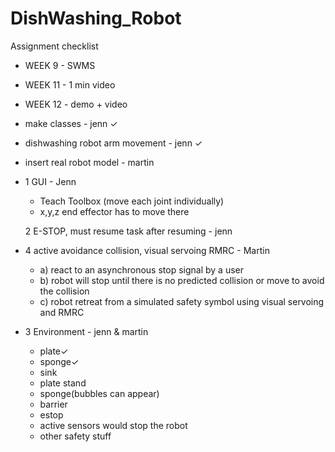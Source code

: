 # DishWashing_Robot

Assignment checklist

- WEEK 9 - SWMS
- WEEK 11 - 1 min video
- WEEK 12 - demo + video

- make classes - jenn ✓
- dishwashing robot arm movement - jenn ✓

- insert real robot model - martin

- 1 GUI - Jenn
  - Teach Toolbox (move each joint individually)
  - x,y,z end effector has to move there
  
  2 E-STOP, must resume task after resuming - jenn

- 4 active avoidance collision, visual servoing RMRC - Martin
  - a) react to an asynchronous stop signal by a user
  - b) robot will stop until there is no predicted collision or move to avoid the collision
  - c) robot retreat from a simulated safety symbol using visual servoing and RMRC
  
- 3 Environment - jenn & martin
  - plate✓
  - sponge✓
  - sink
  - plate stand
  - sponge(bubbles can appear)
  - barrier
  - estop
  - active sensors would stop the robot
  - other safety stuff

